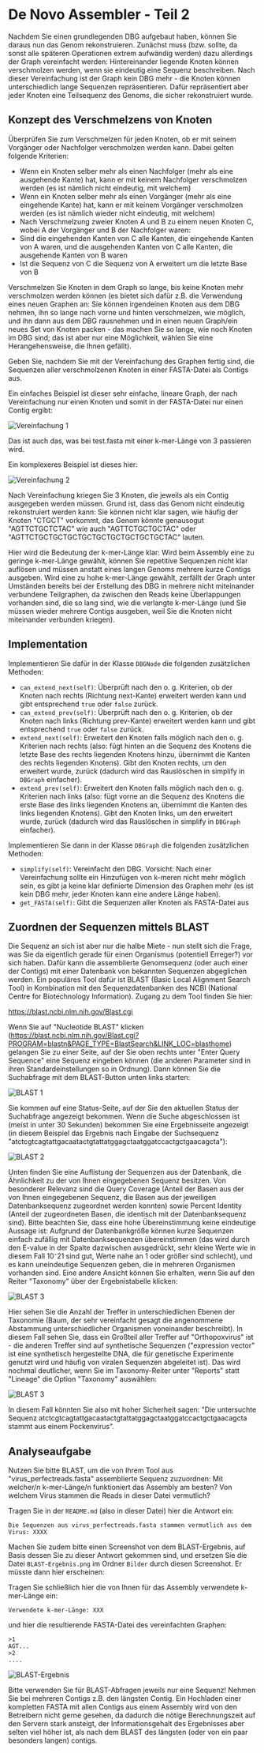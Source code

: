 # De Novo Assembler - Teil 2

Nachdem Sie einen grundlegenden DBG aufgebaut haben, können Sie daraus nun das Genom rekonstruieren. Zunächst muss (bzw. sollte, da sonst alle späteren Operationen extrem aufwändig werden) dazu allerdings der Graph vereinfacht werden: Hintereinander liegende Knoten können verschmolzen werden, wenn sie eindeutig eine Sequenz beschreiben. Nach dieser Vereinfachung ist der Graph kein DBG mehr - die Knoten können unterschiedlich lange Sequenzen repräsentieren. Dafür repräsentiert aber jeder Knoten eine Teilsequenz des Genoms, die sicher rekonstruiert wurde.

## Konzept des Verschmelzens von Knoten

Überprüfen Sie zum Verschmelzen für jeden Knoten, ob er mit seinem Vorgänger oder Nachfolger verschmolzen werden kann. Dabei gelten folgende Kriterien:

* Wenn ein Knoten selber mehr als einen Nachfolger (mehr als eine ausgehende Kante) hat, kann er mit keinem Nachfolger verschmolzen werden (es ist nämlich nicht eindeutig, mit welchem)
* Wenn ein Knoten selber mehr als einen Vorgänger (mehr als eine eingehende Kante) hat, kann er mit keinem Vorgänger verschmolzen werden (es ist nämlich wieder nicht eindeutig, mit welchem)
* Nach Verschmelzung zweier Knoten A und B zu einem neuen Knoten C, wobei A der Vorgänger und B der Nachfolger waren:
* Sind die eingehenden Kanten von C alle Kanten, die eingehende Kanten von A waren, und die ausgehenden Kanten von C alle Kanten, die ausgehende Kanten von B waren
* Ist die Sequenz von C die Sequenz von A erweitert um die letzte Base von B

Verschmelzen Sie Knoten in dem Graph so lange, bis keine Knoten mehr verschmolzen werden können (es bietet sich dafür z.B. die Verwendung eines neuen Graphen an: Sie können irgendeinen Knoten aus dem DBG nehmen, ihn so lange nach vorne und hinten verschmelzen, wie möglich, und ihn dann aus dem DBG rausnehmen und in einen neuen Graph/ein neues Set von Knoten packen - das machen Sie so lange, wie noch Knoten im DBG sind; das ist aber nur eine Möglichkeit, wählen Sie eine Herangehensweise, die Ihnen gefällt).

Geben Sie, nachdem Sie mit der Vereinfachung des Graphen fertig sind, die Sequenzen aller verschmolzenen Knoten in einer FASTA-Datei als Contigs aus.

Ein einfaches Beispiel ist dieser sehr einfache, lineare Graph, der nach Vereinfachung nur einen Knoten und somit in der FASTA-Datei nur einen Contig ergibt:

![Vereinfachung 1](Bilder/vereinfachung_beispiel1.png)

Das ist auch das, was bei test.fasta mit einer k-mer-Länge von 3 passieren wird.

Ein komplexeres Beispiel ist dieses hier:

![Vereinfachung 2](Bilder/vereinfachung_beispiel2.png)

Nach Vereinfachung kriegen Sie 3 Knoten, die jeweils als ein Contig ausgegeben werden müssen. Grund ist, dass das Genom nicht eindeutig rekonstruiert werden kann: Sie können nicht klar sagen, wie häufig der Knoten "CTGCT" vorkommt, das Genom könnte genausogut "AGTTCTGCTCTAC" wie auch "AGTTCTGCTGCTAC" oder "AGTTCTGCTGCTGCTGCTGCTGCTGCTGCTGCTAC" lauten.

Hier wird die Bedeutung der k-mer-Länge klar: Wird beim Assembly eine zu geringe k-mer-Länge gewählt, können Sie repetitive Sequenzen nicht klar auflösen und müssen anstatt eines langen Genoms mehrere kurze Contigs ausgeben. Wird eine zu hohe k-mer-Länge gewählt, zerfällt der Graph unter Umständen bereits bei der Erstellung des DBG in mehrere nicht miteinander verbundene Teilgraphen, da zwischen den Reads keine Überlappungen vorhanden sind, die so lang sind, wie die verlangte k-mer-Länge (und Sie müssen wieder mehrere Contigs ausgeben, weil Sie die Knoten nicht miteinander verbunden kriegen).

## Implementation

Implementieren Sie dafür in der Klasse ```DBGNode``` die folgenden zusätzlichen Methoden:

* ```can_extend_next(self)```: Überprüft nach den o. g. Kriterien, ob der Knoten nach rechts (Richtung next-Kante) erweitert werden kann und gibt entsprechend ```true``` oder ```false``` zurück. 
* ```can_extend_prev(self)```: Überprüft nach den o. g. Kriterien, ob der Knoten nach links (Richtung prev-Kante) erweitert werden kann und gibt entsprechend ```true``` oder ```false``` zurück.
* ```extend_next(self)```: Erweitert den Knoten falls möglich nach den o. g. Kriterien nach rechts (also: fügt hinten an die Sequenz des Knotens die letzte Base des rechts liegenden Knotens hinzu, übernimmt die Kanten des rechts liegenden Knotens). Gibt den Knoten rechts, um den erweitert wurde, zurück (dadurch wird das Rauslöschen in simplify in ```DBGraph``` einfacher).
* ```extend_prev(self)```: Erweitert den Knoten falls möglich nach den o. g. Kriterien nach links (also: fügt vorne an die Sequenz des Knotens die erste Base des links liegenden Knotens an, übernimmt die Kanten des links liegenden Knotens). Gibt den Knoten links, um den erweitert wurde, zurück (dadurch wird das Rauslöschen in simplify in ```DBGraph``` einfacher).

Implementieren Sie dann in der Klasse ```DBGraph``` die folgenden zusätzlichen Methoden:

* ```simplify(self)```: Vereinfacht den DBG. Vorsicht: Nach einer Vereinfachung sollte ein Hinzufügen von k-meren nicht mehr möglich sein, es gibt ja keine klar definierte Dimension des Graphen mehr (es ist kein DBG mehr, jeder Knoten kann eine andere Länge haben).
* ```get_FASTA(self)```: Gibt die Sequenzen aller Knoten als FASTA-Datei aus

## Zuordnen der Sequenzen mittels BLAST

Die Sequenz an sich ist aber nur die halbe Miete - nun stellt sich die Frage, was Sie da eigentlich gerade für einen Organismus (potentiell Erreger?) vor sich haben. Dafür kann die assemblierte Genomsequenz (oder auch einer der Contigs) mit einer Datenbank von bekannten Sequenzen abgeglichen werden. Ein populäres Tool dafür ist BLAST (Basic Local Alignment Search Tool) in Kombination mit den Sequenzdatenbanken des NCBI (National Centre for Biotechnology Information). Zugang zu dem Tool finden Sie hier:

https://blast.ncbi.nlm.nih.gov/Blast.cgi

Wenn Sie auf "Nucleotide BLAST" klicken (https://blast.ncbi.nlm.nih.gov/Blast.cgi?PROGRAM=blastn&PAGE_TYPE=BlastSearch&LINK_LOC=blasthome) gelangen Sie zu einer Seite, auf der Sie oben rechts unter "Enter Query Sequence" eine Sequenz eingeben können (die anderen Parameter sind in ihren Standardeinstellungen so in Ordnung). Dann können Sie die Suchabfrage mit dem BLAST-Button unten links starten:

![BLAST 1](Bilder/BLAST1.png)

Sie kommen auf eine Status-Seite, auf der Sie den aktuellen Status der Suchabfrage angezeigt bekommen. Wenn die Suche abgeschlossen ist (meist in unter 30 Sekunden) bekommen Sie eine Ergebnisseite angezeigt (in diesem Beispiel das Ergebnis nach Eingabe der Suchsequenz "atctcgtcagtattgacaatactgtattatggagctaatggatccactgctgaacagcta"):

![BLAST 2](Bilder/BLAST2.png)

Unten finden Sie eine Auflistung der Sequenzen aus der Datenbank, die Ähnlichkeit zu der von Ihnen eingegebenen Sequenz besitzen. Von besonderer Relevanz sind die Query Coverage (Anteil der Basen aus der von Ihnen eingegebenen Sequenz, die Basen aus der jeweiligen Datenbanksequenz zugeordnet werden konnten) sowie Percent Identity (Anteil der zugeordneten Basen, die identisch mit der Datenbanksequenz sind). Bitte beachten Sie, dass eine hohe Übereinstimmung keine eindeutige Aussage ist: Aufgrund der Datenbankgröße können kurze Sequenzen einfach zufällig mit Datenbanksequenzen übereinstimmen (das wird durch den E-value in der Spalte dazwischen ausgedrückt, sehr kleine Werte wie in diesem Fall 10⁻21 sind gut, Werte nahe an 1 oder größer sind schlecht), und es kann uneindeutige Sequenzen geben, die in mehreren Organismen vorhanden sind. Eine andere Ansicht können Sie erhalten, wenn Sie auf den Reiter "Taxonomy" über der Ergebnistabelle klicken:

![BLAST 3](Bilder/BLAST3.png)

Hier sehen Sie die Anzahl der Treffer in unterschiedlichen Ebenen der Taxonomie (Baum, der sehr vereinfacht gesagt die angenommene Abstammung unterschiedlicher Organismen voneinander beschreibt). In diesem Fall sehen Sie, dass ein Großteil aller Treffer auf "Orthopoxvirus" ist - die anderen Treffer sind auf synthetische Sequenzen ("expression vector" ist eine synthetisch hergestellte DNA, die für genetische Experimente genutzt wird und häufig von viralen Sequenzen abgeleitet ist). Das wird nochmal deutlicher, wenn Sie im Taxonomy-Reiter unter "Reports" statt "Lineage" die Option "Taxonomy" auswählen:

![BLAST 3](Bilder/BLAST4.png)

In diesem Fall könnten Sie also mit hoher Sicherheit sagen: "Die untersuchte Sequenz atctcgtcagtattgacaatactgtattatggagctaatggatccactgctgaacagcta stammt aus einem Pockenvirus".

## Analyseaufgabe

Nutzen Sie bitte BLAST, um die von Ihrem Tool aus "virus_perfectreads.fasta" assemblierte Sequenz zuzuordnen: Mit welcher/n k-mer-Länge/n funktioniert das Assembly am besten? Von welchem Virus stammen die Reads in dieser Datei vermutlich? 

Tragen Sie in der ```README.md``` (also in dieser Datei) hier die Antwort ein:

```text
Die Sequenzen aus virus_perfectreads.fasta stammen vermutlich aus dem Virus: XXXX
```

Machen Sie zudem bitte einen Screenshot von dem BLAST-Ergebnis, auf Basis dessen Sie zu dieser Antwort gekommen sind, und ersetzen Sie die Datei ```BLAST-Ergebnis.png``` im Ordner ```Bilder``` durch diesen Screenshot. Er müsste dann hier erscheinen:

Tragen Sie schließlich hier die von Ihnen für das Assembly verwendete k-mer-Länge ein:

```text
Verwendete k-mer-Länge: XXX
```

und hier die resultierende FASTA-Datei des vereinfachten Graphen:

```text
>1
AGT...
>2
....
```

![BLAST-Ergebnis](Bilder/BLAST-Ergebnis.png)

Bitte verwenden Sie für BLAST-Abfragen jeweils nur eine Sequenz! Nehmen Sie bei mehreren Contigs z.B. den längsten Contig. Ein Hochladen einer kompletten FASTA mit allen Contigs aus einem Assembly wird von den Betreibern nicht gerne gesehen, da dadurch die nötige Berechnungszeit auf den Servern stark ansteigt, der Informationsgehalt des Ergebnisses aber selten viel höher ist, als nach dem BLAST des längsten (oder von ein paar besonders langen) contigs.